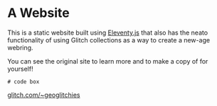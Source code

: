 # A Website

This is a static website built using [Eleventy.js](https://www.11ty.dev/) that also has the neato functionality of using Glitch collections as a way to create a new-age webring.

You can see the original site to learn more and to make a copy of for yourself!

```
# code box
```

[glitch.com/~geoglitchies](https://glitch.com/~geoglitchies)
